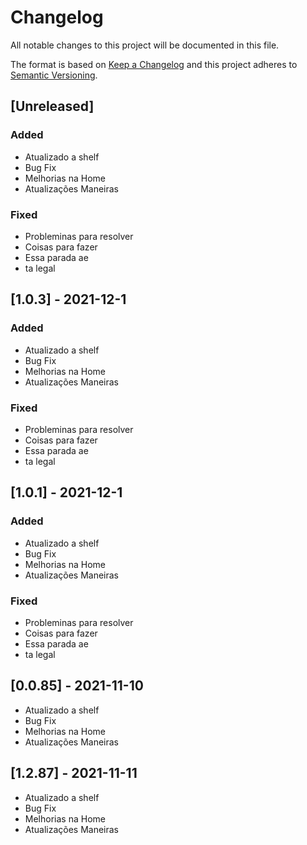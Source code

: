 # Changelog

All notable changes to this project will be documented in this file.

The format is based on [Keep a Changelog](http://keepachangelog.com/en/1.0.0/)
and this project adheres to [Semantic Versioning](http://semver.org/spec/v2.0.0.html).

## [Unreleased]
### Added
 - Atualizado a shelf
 - Bug Fix
 - Melhorias na Home
 - Atualizações  Maneiras
### Fixed
 - Probleminas para resolver
 - Coisas para fazer
 - Essa parada ae
 - ta legal

## [1.0.3] - 2021-12-1
### Added
 - Atualizado a shelf
 - Bug Fix
 - Melhorias na Home
 - Atualizações  Maneiras
### Fixed
 - Probleminas para resolver
 - Coisas para fazer
 - Essa parada ae
 - ta legal

## [1.0.1] - 2021-12-1
### Added
 - Atualizado a shelf
 - Bug Fix
 - Melhorias na Home
 - Atualizações  Maneiras
### Fixed
 - Probleminas para resolver
 - Coisas para fazer
 - Essa parada ae
 - ta legal

## [0.0.85] - 2021-11-10
 - Atualizado a shelf
 - Bug Fix
 - Melhorias na Home 
 - Atualizações  Maneiras


## [1.2.87] - 2021-11-11
 - Atualizado a shelf
 - Bug Fix
 - Melhorias na Home 
 - Atualizações  Maneiras




